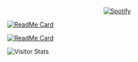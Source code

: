&nbsp;<div align="center"> [![Spotify](https://novatorem.vercel.app/api/spotify?background_color=0d1117&border_color=ffffff)](https://open.spotify.com/user/fidesosu)
</div>

[![ReadMe Card](https://github-readme-stats.vercel.app/api/pin/?username=fidesosu&theme=transparent&hide_border=true&title_color=FFFAF0&text_color=FDF5E6&repo=pixeldrain-userscript)](https://github.com/fidesosu/pixeldrain-userscript)

[![ReadMe Card](https://github-readme-stats.vercel.app/api/pin/?username=fidesosu&theme=transparent&hide_border=true&repo=)](https://github.com/fidesosu/)

<img alt="Visitor Stats" src="https://widgetbite.com/stats/fidesosu"/>
